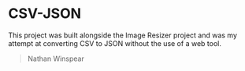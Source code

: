 # CSV-JSON

This project was built alongside the Image Resizer project and was my attempt at converting CSV to JSON without the use of a web tool.

> Nathan Winspear

